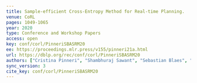 ```yaml
---
title: Sample-efficient Cross-Entropy Method for Real-time Planning.
venue: CoRL
pages: 1049-1065
year: 2020
type: Conference and Workshop Papers
access: open
key: conf/corl/PinneriSBASRM20
ee: https://proceedings.mlr.press/v155/pinneri21a.html
url: https://dblp.org/rec/conf/corl/PinneriSBASRM20
authors: ["Cristina Pinneri", "Shambhuraj Sawant", "Sebastian Blaes", "Jan Achterhold", "Joerg Stueckler", "Michal Rol\u00ednek", "Georg Martius"]
sync_version: 3
cite_key: conf/corl/PinneriSBASRM20
---
```

